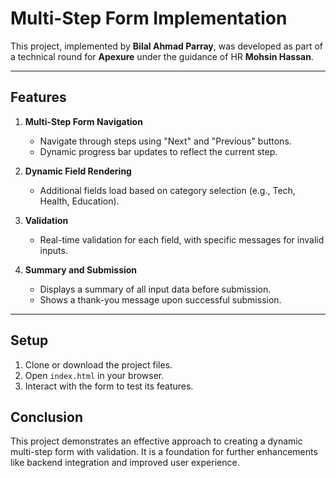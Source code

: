 # Multi-Step Form Implementation

This project, implemented by **Bilal Ahmad Parray**, was developed as part of a technical round for **Apexure** under the guidance of HR **Mohsin Hassan**.

---

## Features

1. **Multi-Step Form Navigation**

   - Navigate through steps using "Next" and "Previous" buttons.
   - Dynamic progress bar updates to reflect the current step.

2. **Dynamic Field Rendering**

   - Additional fields load based on category selection (e.g., Tech, Health, Education).

3. **Validation**

   - Real-time validation for each field, with specific messages for invalid inputs.

4. **Summary and Submission**
   - Displays a summary of all input data before submission.
   - Shows a thank-you message upon successful submission.

---

## Setup

1. Clone or download the project files.
2. Open `index.html` in your browser.
3. Interact with the form to test its features.

## Conclusion

This project demonstrates an effective approach to creating a dynamic multi-step form with validation. It is a foundation for further enhancements like backend integration and improved user experience.
